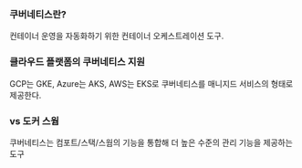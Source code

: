 ### 쿠버네티스란?
컨테이너 운영을 자동화하기 위한 컨테이너 오케스트레이션 도구.

### 클라우드 플랫폼의 쿠버네티스 지원
GCP는 GKE, Azure는 AKS, AWS는 EKS로 쿠버네티스를 매니지드 서비스의 형태로 제공한다.

### vs 도커 스웜
쿠버네티스는 컴포트/스택/스웜의 기능을 통합해 더 높은 수준의 관리 기능을 제공하는 도구
